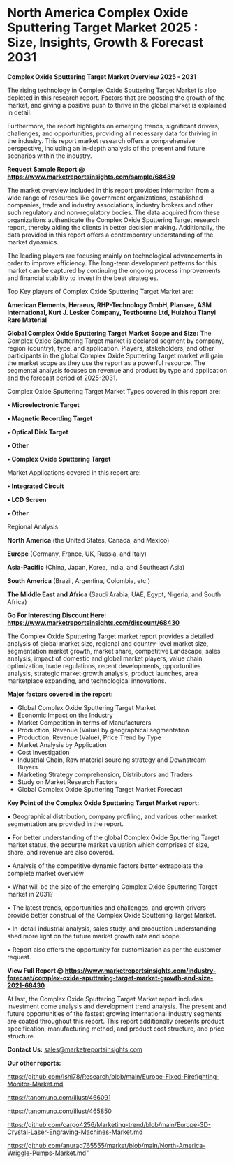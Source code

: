 # North America Complex Oxide Sputtering Target Market 2025 : Size, Insights, Growth & Forecast 2031

<Strong> Complex Oxide Sputtering Target Market Overview 2025 - 2031</strong>

The rising technology in Complex Oxide Sputtering Target Market is also depicted in this research report. Factors that are boosting the growth of the market, and giving a positive push to thrive in the global market is explained in detail.

Furthermore, the report highlights on emerging trends, significant drivers, challenges, and opportunities, providing all necessary data for thriving in the industry. This report market research offers a comprehensive perspective, including an in-depth analysis of the present and future scenarios within the industry.

<strong>Request Sample Report @ <a href=https://www.marketreportsinsights.com/sample/68430>https://www.marketreportsinsights.com/sample/68430</a></strong>

The market overview included in this report provides information from a wide range of resources like government organizations, established companies, trade and industry associations, industry brokers and other such regulatory and non-regulatory bodies. The data acquired from these organizations authenticate the Complex Oxide Sputtering Target research report, thereby aiding the clients in better decision making. Additionally, the data provided in this report offers a contemporary understanding of the market dynamics.

The leading players are focusing mainly on technological advancements in order to improve efficiency. The long-term development patterns for this market can be captured by continuing the ongoing process improvements and financial stability to invest in the best strategies.

Top Key players of Complex Oxide Sputtering Target Market are:

<strong>American Elements, Heraeus, RHP-Technology GmbH, Plansee, ASM International, Kurt J. Lesker Company, Testbourne Ltd, Huizhou Tianyi Rare Material</strong>

<strong><b>Global Complex Oxide Sputtering Target Market Scope and Size:</b></strong>
The Complex Oxide Sputtering Target market is declared segment by company, region (country), type, and application. Players, stakeholders, and other participants in the global Complex Oxide Sputtering Target market will gain the market scope as they use the report as a powerful resource. The segmental analysis focuses on revenue and product by type and application and the forecast period of 2025-2031.

Complex Oxide Sputtering Target Market Types covered in this report are:

<strong>• Microelectronic Target

• Magnetic Recording Target

• Optical Disk Target

• Other

• Complex Oxide Sputtering Target</strong>

Market Applications covered in this report are:

<strong>• Integrated Circuit

• LCD Screen

• Other</strong> 

Regional Analysis

<strong>North America</strong> (the United States, Canada, and Mexico)

<strong>Europe</strong> (Germany, France, UK, Russia, and Italy)

<strong>Asia-Pacific</strong> (China, Japan, Korea, India, and Southeast Asia)

<strong>South America</strong> (Brazil, Argentina, Colombia, etc.)

<strong>The Middle East and Africa</strong> (Saudi Arabia, UAE, Egypt, Nigeria, and South Africa)

<strong>Go For Interesting Discount Here: <a href=https://www.marketreportsinsights.com/discount/68430>https://www.marketreportsinsights.com/discount/68430</a></strong>

The Complex Oxide Sputtering Target market report provides a detailed analysis of global market size, regional and country-level market size, segmentation market growth, market share, competitive Landscape, sales analysis, impact of domestic and global market players, value chain optimization, trade regulations, recent developments, opportunities analysis, strategic market growth analysis, product launches, area marketplace expanding, and technological innovations.

<strong><b>Major factors covered in the report:</b></strong>
<ul>
  <li>Global Complex Oxide Sputtering Target Market </li>
  <li>Economic Impact on the Industry</li>
  <li>Market Competition in terms of Manufacturers</li>
  <li>Production, Revenue (Value) by geographical segmentation</li>
  <li>Production, Revenue (Value), Price Trend by Type</li>
  <li>Market Analysis by Application</li>
  <li>Cost Investigation</li>
  <li>Industrial Chain, Raw material sourcing strategy and Downstream Buyers</li>
  <li>Marketing Strategy comprehension, Distributors and Traders</li>
  <li>Study on Market Research Factors</li>
  <li>Global Complex Oxide Sputtering Target Market Forecast</li>
</ul>

<strong><b>Key Point of the Complex Oxide Sputtering Target Market report:</b></strong>

• Geographical distribution, company profiling, and various other market segmentation are provided in the report.

• For better understanding of the global Complex Oxide Sputtering Target market status, the accurate market valuation which comprises of size, share, and revenue are also covered.

• Analysis of the competitive dynamic factors better extrapolate the complete market overview

• What will be the size of the emerging Complex Oxide Sputtering Target market in 2031?

• The latest trends, opportunities and challenges, and growth drivers provide better construal of the Complex Oxide Sputtering Target Market.

• In-detail industrial analysis, sales study, and production understanding shed more light on the future market growth rate and scope.

• Report also offers the opportunity for customization as per the customer request.

<strong><b>View Full Report @ <a href=https://www.marketreportsinsights.com/industry-forecast/complex-oxide-sputtering-target-market-growth-and-size-2021-68430>https://www.marketreportsinsights.com/industry-forecast/complex-oxide-sputtering-target-market-growth-and-size-2021-68430</a></b></strong>


At last, the Complex Oxide Sputtering Target Market report includes investment come analysis and development trend analysis. The present and future opportunities of the fastest growing international industry segments are coated throughout this report. This report additionally presents product specification, manufacturing method, and product cost structure, and price structure.

<strong>Contact Us:</strong>
sales@marketreportsinsights.com

<strong>Our other reports:</strong>

<a href=https://github.com/Ishi78/Research/blob/main/Europe-Fixed-Firefighting-Monitor-Market.md>https://github.com/Ishi78/Research/blob/main/Europe-Fixed-Firefighting-Monitor-Market.md</a>

<a href=https://tanomuno.com/illust/466091>https://tanomuno.com/illust/466091</a>

<a href=https://tanomuno.com/illust/465850>https://tanomuno.com/illust/465850</a>

<a href=https://github.com/cargo4256/Marketing-trend/blob/main/Europe-3D-Crystal-Laser-Engraving-Machines-Market.md>https://github.com/cargo4256/Marketing-trend/blob/main/Europe-3D-Crystal-Laser-Engraving-Machines-Market.md</a>

<a href=https://github.com/anurag765555/market/blob/main/North-America-Wriggle-Pumps-Market.md>https://github.com/anurag765555/market/blob/main/North-America-Wriggle-Pumps-Market.md</a>"
